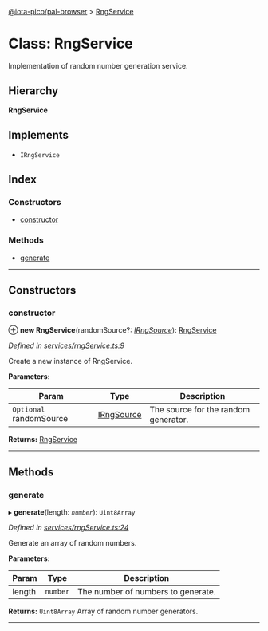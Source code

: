 [@iota-pico/pal-browser](../README.md) > [RngService](../classes/rngservice.md)

# Class: RngService

Implementation of random number generation service.

## Hierarchy

**RngService**

## Implements

* `IRngService`

## Index

### Constructors

* [constructor](rngservice.md#constructor)

### Methods

* [generate](rngservice.md#generate)

---

## Constructors

<a id="constructor"></a>

###  constructor

⊕ **new RngService**(randomSource?: *[IRngSource](../interfaces/irngsource.md)*): [RngService](rngservice.md)

*Defined in [services/rngService.ts:9](https://github.com/iota-pico/pal-browser/blob/a722e3c/src/services/rngService.ts#L9)*

Create a new instance of RngService.

**Parameters:**

| Param | Type | Description |
| ------ | ------ | ------ |
| `Optional` randomSource | [IRngSource](../interfaces/irngsource.md) |  The source for the random generator. |

**Returns:** [RngService](rngservice.md)

___

## Methods

<a id="generate"></a>

###  generate

▸ **generate**(length: *`number`*): `Uint8Array`

*Defined in [services/rngService.ts:24](https://github.com/iota-pico/pal-browser/blob/a722e3c/src/services/rngService.ts#L24)*

Generate an array of random numbers.

**Parameters:**

| Param | Type | Description |
| ------ | ------ | ------ |
| length | `number` |  The number of numbers to generate. |

**Returns:** `Uint8Array`
Array of random number generators.

___

